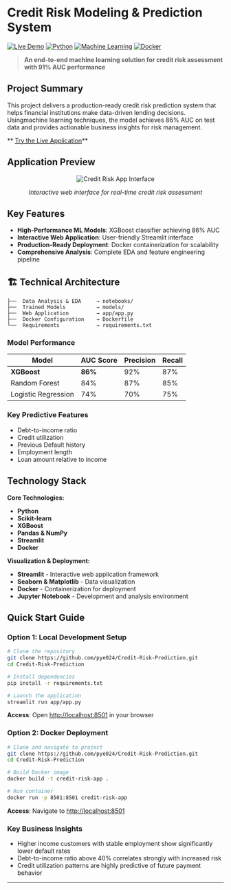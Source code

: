 # Credit Risk Modeling & Prediction System

[![Live Demo](https://img.shields.io/badge/Live%20Demo-Streamlit-ff6b6b?style=for-the-badge&logo=streamlit)](https://credit-risk-predicti0n.streamlit.app/)
[![Python](https://img.shields.io/badge/Python-3.8+-blue?style=flat-square&logo=python)](https://www.python.org/)
[![Machine Learning](https://img.shields.io/badge/ML-XGBoost%20%7C%20Random%20Forest-green?style=flat-square)](https://xgboost.readthedocs.io/)
[![Docker](https://img.shields.io/badge/Docker-Ready-2496ed?style=flat-square&logo=docker)](https://www.docker.com/)

> **An end-to-end machine learning solution for credit risk assessment with 91% AUC performance**

## Project Summary

This project delivers a production-ready credit risk prediction system that helps financial institutions make data-driven lending decisions. Usingmachine learning techniques, the model achieves 86% AUC on test data and provides actionable business insights for risk management.

** [Try the Live Application](https://credit-risk-predicti0n.streamlit.app/)**

## Application Preview

<div align="center">

![Credit Risk App Interface](images/app.png)

*Interactive web interface for real-time credit risk assessment*

</div>

##  Key Features

- **High-Performance ML Models**: XGBoost classifier achieving 86% AUC
- **Interactive Web Application**: User-friendly Streamlit interface
- **Production-Ready Deployment**: Docker containerization for scalability
- **Comprehensive Analysis**: Complete EDA and feature engineering pipeline


## 🏗 Technical Architecture

```
├──  Data Analysis & EDA     → notebooks/
├──  Trained Models          → models/
├──  Web Application         → app/app.py
├──  Docker Configuration    → Dockerfile
└──  Requirements            → requirements.txt
```

### Model Performance
| Model | AUC Score | Precision | Recall |
|-------|-----------|-----------|---------|
| **XGBoost** | **86%** | 92% | 87% |
| Random Forest | 84% | 87% | 85% |
| Logistic Regression| 74% | 70% | 75% |
### Key Predictive Features
- Debt-to-income ratio
- Credit utilization
- Previous Default history
- Employment length
- Loan amount relative to income

##  Technology Stack

**Core Technologies:**
- **Python**
- **Scikit-learn**
- **XGBoost**
- **Pandas & NumPy**
- **Streamlit**
- **Docker**

**Visualization & Deployment:**
- **Streamlit** - Interactive web application framework
- **Seaborn & Matplotlib** - Data visualization
- **Docker** - Containerization for deployment
- **Jupyter Notebook** - Development and analysis environment

##  Quick Start Guide

### Option 1: Local Development Setup

```bash
# Clone the repository
git clone https://github.com/pye024/Credit-Risk-Prediction.git
cd Credit-Risk-Prediction

# Install dependencies
pip install -r requirements.txt

# Launch the application
streamlit run app/app.py
```

**Access**: Open [http://localhost:8501](http://localhost:8501) in your browser

### Option 2: Docker Deployment

```bash
# Clone and navigate to project
git clone https://github.com/pye024/Credit-Risk-Prediction.git
cd Credit-Risk-Prediction

# Build Docker image
docker build -t credit-risk-app .

# Run container
docker run -p 8501:8501 credit-risk-app
```
**Access**: Navigate to [http://localhost:8501](http://localhost:8501)

### Key Business Insights
- Higher income customers with stable employment show significantly lower default rates
- Debt-to-income ratio above 40% correlates strongly with increased risk
- Credit utilization patterns are highly predictive of future payment behavior
---

